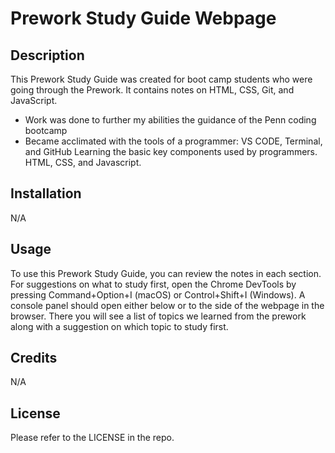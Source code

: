 # Prework Study Guide Webpage

## Description

This Prework Study Guide was created for boot camp students who were going through the Prework. It contains notes on HTML, CSS, Git, and JavaScript.

- Work was done to further my abilities the guidance of the Penn coding bootcamp
- Became acclimated with the tools of a programmer: VS CODE, Terminal, and GitHub
Learning the basic key components used by programmers. HTML, CSS, and Javascript. 

## Installation

N/A

## Usage

To use this Prework Study Guide, you can review the notes in each section. For suggestions on what to study first, open the Chrome DevTools by pressing Command+Option+I (macOS) or Control+Shift+I (Windows). A console panel should open either below or to the side of the webpage in the browser. There you will see a list of topics we learned from the prework along with a suggestion on which topic to study first.

## Credits

N/A

## License

Please refer to the LICENSE in the repo.


